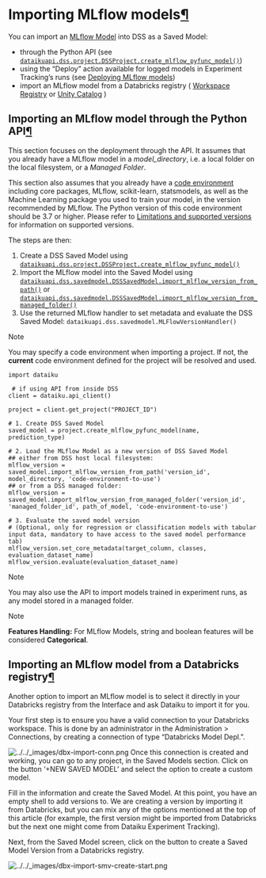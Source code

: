 Importing MLflow models[¶](#importing-mlflow-models "Permalink to this heading")
================================================================================


You can import an [MLflow Model](https://www.mlflow.org/docs/1.30.0/models.html) into DSS as a Saved Model:


* through the Python API (see [`dataikuapi.dss.project.DSSProject.create_mlflow_pyfunc_model()`](https://developer.dataiku.com/latest/api-reference/python/projects.html#dataikuapi.dss.project.DSSProject.create_mlflow_pyfunc_model "(in Developer Guide)"))
* using the “Deploy” action available for logged models in Experiment Tracking’s runs (see [Deploying MLflow models](../experiment-tracking/deploying.html))
* import an MLflow model from a Databricks registry ( [Workspace Registry](https://docs.databricks.com/en/mlflow/model-registry.html) or [Unity Catalog](https://docs.databricks.com/en/data-governance/unity-catalog/index.html) )



Importing an MLflow model through the Python API[¶](#importing-an-mlflow-model-through-the-python-api "Permalink to this heading")
----------------------------------------------------------------------------------------------------------------------------------


This section focuses on the deployment through the API. It assumes that you already have a MLflow model in a *model\_directory*, i.e. a local folder on the local filesystem, or a *Managed Folder*.


This section also assumes that you already have a [code environment](../../code-envs/index.html) including core packages, MLflow, scikit\-learn, statsmodels, as well as the Machine Learning package you used to train your model, in the version recommended by MLflow. The Python version of this code environment should be 3\.7 or higher. Please refer to [Limitations and supported versions](limitations.html) for information on supported versions.


The steps are then:


1. Create a DSS Saved Model using [`dataikuapi.dss.project.DSSProject.create_mlflow_pyfunc_model()`](https://developer.dataiku.com/latest/api-reference/python/projects.html#dataikuapi.dss.project.DSSProject.create_mlflow_pyfunc_model "(in Developer Guide)")
2. Import the MLflow model into the Saved Model using [`dataikuapi.dss.savedmodel.DSSSavedModel.import_mlflow_version_from_path()`](https://developer.dataiku.com/latest/api-reference/python/ml.html#dataikuapi.dss.savedmodel.DSSSavedModel.import_mlflow_version_from_path "(in Developer Guide)") or [`dataikuapi.dss.savedmodel.DSSSavedModel.import_mlflow_version_from_managed_folder()`](https://developer.dataiku.com/latest/api-reference/python/ml.html#dataikuapi.dss.savedmodel.DSSSavedModel.import_mlflow_version_from_managed_folder "(in Developer Guide)")
3. Use the returned MLflow handler to set metadata and evaluate the DSS Saved Model: `dataikuapi.dss.savedmodel.MLFlowVersionHandler()`



Note


You may specify a code environment when importing a project. If not, the **current** code environment defined for the project will be resolved and used.




```
import dataiku

 # if using API from inside DSS
client = dataiku.api_client()

project = client.get_project("PROJECT_ID")

# 1. Create DSS Saved Model
saved_model = project.create_mlflow_pyfunc_model(name, prediction_type)

# 2. Load the MLflow Model as a new version of DSS Saved Model
## either from DSS host local filesystem:
mlflow_version = saved_model.import_mlflow_version_from_path('version_id', model_directory, 'code-environment-to-use')
## or from a DSS managed folder:
mlflow_version = saved_model.import_mlflow_version_from_managed_folder('version_id', 'managed_folder_id', path_of_model, 'code-environment-to-use')

# 3. Evaluate the saved model version
# (Optional, only for regression or classification models with tabular input data, mandatory to have access to the saved model performance tab)
mlflow_version.set_core_metadata(target_column, classes, evaluation_dataset_name)
mlflow_version.evaluate(evaluation_dataset_name)

```



Note


You may also use the API to import models trained in experiment runs, as any model stored in a managed folder.




Note


**Features Handling:** For MLflow Models, string and boolean features will be considered **Categorical**.





Importing an MLflow model from a Databricks registry[¶](#importing-an-mlflow-model-from-a-databricks-registry "Permalink to this heading")
------------------------------------------------------------------------------------------------------------------------------------------


Another option to import an MLflow model is to select it directly in your Databricks registry from the Interface and ask Dataiku to import it for you.


Your first step is to ensure you have a valid connection to your Databricks workspace.
This is done by an administrator in the Administration \> Connections, by creating a connection of type “Databricks Model Depl.”.


![../../_images/dbx-import-conn.png](../../_images/dbx-import-conn.png)
Once this connection is created and working, you can go to any project, in the Saved Models section.
Click on the button ‘\+NEW SAVED MODEL’ and select the option to create a custom model.


Fill in the information and create the Saved Model.
At this point, you have an empty shell to add versions to. We are creating a version by importing it from Databricks, but you can mix any of the options mentioned at the top of this article (for example, the first version might be imported from Databricks but the next one might come from Dataiku Experiment Tracking).


Next, from the Saved Model screen, click on the button to create a Saved Model Version from a Databricks registry.


![../../_images/dbx-import-smv-create-start.png](../../_images/dbx-import-smv-create-start.png)